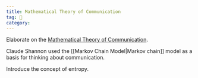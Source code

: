 ```yaml
---
title: Mathematical Theory of Communication
tag: 🌱 
category: 
---
```


Elaborate on the [Mathematical Theory of Communication](https://www.khanacademy.org/computing/computer-science/informationtheory/moderninfotheory/v/a-mathematical-theory-of-communication).

Claude Shannon used the [[Markov Chain Model|Markov chain]] model as a basis for thinking about communication.

Introduce the concept of entropy.